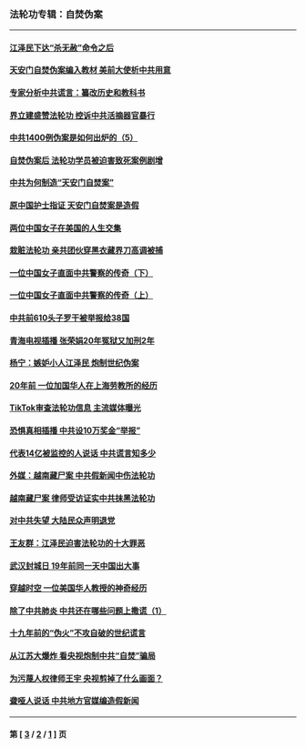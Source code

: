 ### 法轮功专辑：自焚伪案
---
#### [江泽民下达“杀无赦”命令之后](../../pages/nf5562/n13878084.md?04080430) 
#### [天安门自焚伪案编入教材 美前大使析中共用意](../../pages/nf5562/n13791932.md?04080430) 
#### [专家分析中共谎言：纂改历史和教科书](../../pages/nf5562/n13781542.md?04080430) 
#### [界立建盛赞法轮功 控诉中共活摘器官暴行](../../pages/nf5562/n13781971.md?04080430) 
#### [中共1400例伪案是如何出炉的（5）](../../pages/nf5562/n13226831.md?04080430) 
#### [自焚伪案后 法轮功学员被迫害致死案例剧增](../../pages/nf5562/n13190600.md?04080430) 
#### [中共为何制造“天安门自焚案”](../../pages/nf5562/n13183270.md?04080430) 
#### [原中国护士指证 天安门自焚案是造假](../../pages/nf5562/n13172289.md?04080430) 
#### [两位中国女子在美国的人生交集](../../pages/nf5562/n13156138.md?04080430) 
#### [栽赃法轮功 亲共团伙穿黑衣藏界刀高调被捕](../../pages/nf5562/n13073780.md?04080430) 
#### [一位中国女子直面中共警察的传奇（下）](../../pages/nf5562/n12989706.md?04080430) 
#### [一位中国女子直面中共警察的传奇（上）](../../pages/nf5562/n12985072.md?04080430) 
#### [中共前610头子罗干被举报给38国](../../pages/nf5562/n12975419.md?04080430) 
#### [青海电视插播 张荣娟20年冤狱又加刑2年](../../pages/nf5562/n12738166.md?04080430) 
#### [杨宁：嫉妒小人江泽民 炮制世纪伪案](../../pages/nf5562/n12724108.md?04080430) 
#### [20年前 一位加国华人在上海劳教所的经历](../../pages/nf5562/n12707932.md?04080430) 
#### [TikTok审查法轮功信息 主流媒体曝光](../../pages/nf5562/n12362336.md?04080430) 
#### [恐惧真相插播 中共设10万奖金“举报”](../../pages/nf5562/n12306396.md?04080430) 
#### [代表14亿被监控的人说话 中共谎言知多少](../../pages/nf5562/n12297484.md?04080430) 
#### [外媒：越南藏尸案 中共假新闻中伤法轮功](../../pages/nf5562/n12264411.md?04080430) 
#### [越南藏尸案 律师受访证实中共抹黑法轮功](../../pages/nf5562/n12261878.md?04080430) 
#### [对中共失望 大陆民众声明退党](../../pages/nf5562/n12187315.md?04080430) 
#### [王友群：江泽民迫害法轮功的十大罪恶](../../pages/nf5562/n12169074.md?04080430) 
#### [武汉封城日 19年前同一天中国出大事](../../pages/nf5562/n12150901.md?04080430) 
#### [穿越时空  一位美国华人教授的神奇经历](../../pages/nf5562/n12097460.md?04080430) 
#### [除了中共肺炎 中共还在哪些问题上撒谎（1）](../../pages/nf5562/n11955770.md?04080430) 
#### [十九年前的“伪火”不攻自破的世纪谎言](../../pages/nf5562/n11813238.md?04080430) 
#### [从江苏大爆炸 看央视炮制中共“自焚”骗局](../../pages/nf5562/n11140275.md?04080430) 
#### [为污蔑人权律师王宇 央视剪掉了什么画面？](../../pages/nf5562/n11130142.md?04080430) 
#### [聋哑人说话 中共地方官媒编造假新闻](../../pages/nf5562/n11006067.md?04080430) 

---
#### 第 [ [3](./3.md?04080430) / [2](./2.md?04080430) / [1](./1.md?04080430) ] 页
